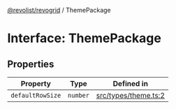 [@revolist/revogrid](README.md) / ThemePackage

# Interface: ThemePackage

## Properties

| Property | Type | Defined in |
| ------ | ------ | ------ |
| `defaultRowSize` | `number` | [src/types/theme.ts:2](https://github.com/revolist/revogrid/blob/085a454f82e6d3229f4e3dccf86bbdacfcd5813a/src/types/theme.ts#L2) |

